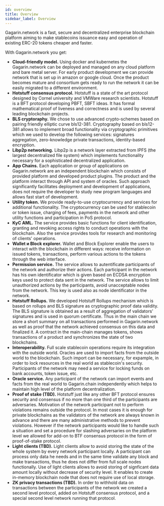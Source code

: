 ```yaml
---
id: overview
title: Overview
sidebar_label: Overview
---
```


Gagarin.network is a fast, secure and decentralized enterprise blockchain platform aiming to make stablecoins issuance easy and operation of existing ERC-20 tokens cheaper and faster.

With Gagarin.network you get:

- **Cloud-friendly model.** 
Using docker and kubernetes the Gagarin.network can be deployed and managed on any cloud platform and bare metal server. For early product development we can provide network that is set up in amazon or google cloud. Once the product becomes mature and consortium gets ready to run the network it can be easily migrated to a different environment.
- **Hotstuff consensus protocol.**
Hotstuff is a state of the art protocol designed by Cornel university and VMWare research scientists. Hotstuff is a BFT protocol developing PBFT, SBFT ideas. It has formal mathematical proof of liveness and correctness and is used by several leading blockchain projects. 
- **BLS cryptoraphy.**
We chose to use advanced crypto-schemes based on pairing friendly elliptic curve bls12-381. Cryptography based on bls12-381 allows to implement broad functionality via cryptographic primitives which we used to develop the following services: signatures aggregation, zero-knowledge private transactions, identity-based encryption. 
- **Libp2p networking.**
Libp2p is a network layer extracted from IPFS (the largest decentralized file system) which implements functionality necessary for a sophisticated decentralized application.
-  **App Chains.**
Each application or group of applications on Gagarin.network are an independent blockchain which consists of provided platform  and developed product plugins.  The product and the platform interact through API and system of oracles.  Such approach significantly facilitates deployment and development of applications, does not require the developer to study new program languages and allows fast start of development.
- **Utility token.**
We provide ready-to-use cryptocurrency and services for additional functionality. The cryptocurrency can be used for stablecoin or token issue, charging of fees, payments in the network and other utility functions and participation in PoS protocol. 
- **KyC AML.**
The service provides basic functions for client identification, granting and revoking access rights to conduct operations with the blockchain. Also the service provides tools for research and monitoring of clients' operations.
- **Wallet и Block explorer.**
Wallet and Block Explorer enable the users to interact with the blockchain in different ways: receive information on issued tokens, transactions, perform various actions to the tokens through the web interface.
- **Permission service.**
The service allows to autentificate participants of the network and authorize their actions. Each participant in the network has his own identificator which is given based on ECDSA encryption keys used to protect data sent in the network. The service allows to limit unauthorized actions by the participants, avoid unacceptable nodes from the network. This key is used also as node identificator in the network.
- **Hotstuff Rollups.**
We developed Hotstuff Rollups mechanism which is based on rollups and BLS signature as cryptographic proof data validity. The BLS signature is obtained as a result of aggregation of validators' signatures and is used in quorum certificate. Thus in the main chain we store a short summary on all transactions performed in Gagarin.network as well as proof that the network achieved consensus on this data and finalized it. A contract in the main-chain manages tokens, shows transactions of a product and synchronizes the state of two blockchains.
- **Interoperability.**
Full scale stablecoin operations require its integration with the outside world. Oracles are used to import facts from the outside world to the blockchain. Such import can be necessary, for expample, in order to lock resources in the real world as stablecoin's security. Participants of the network may need a service for locking funds on bank accounts, token issue, etc. 
-  **Oracle service.**
Any participant of the network can import events and facts from the real world to Gagarin.chain independently which helps to maintain high level of the platform decentralization. 
- **Proof of stake (TBD).**
Hotstuff just like any other BFT protocol ensures security and consensus if no more than one third of the participants are adversaries. Motivation of the network participant not to perform violations remains outside the protocol. In most cases it is enough for private blockchains as the validators of the network are always known in advance and there are many administrative methods to prevent violations. However  if the network participants would like to handle such a situation and set a procedure for slashing adversaries on the platform level we allowed for add-on to BTF consensus protocol in the form of proof-of-stake protocol.
- **Light clients (TBD).**
Light clients allow to avoid storing the state of the whole system by every network participant locally. A participant can process only data he needs and in the same time validate any block and make transactions, thus he does not differ from full scale nodes functionally. Use of light clients allows to avoid storing of signficant data amount locally without decrease of security level. It enables to create in-memory blockchain node that does not require use of local storage.
- **ZK privacy transactions (TBD).**
In order to withhold data on transactions between the participants of the network we created a second level protocol, added on Hotstuff consensus protocol, and a special second level network running that protocol.

